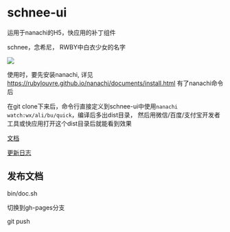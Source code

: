 # schnee-ui
运用于nanachi的H5，快应用的补丁组件

schnee，念希尼， RWBY中白衣少女的名字

![](https://gss1.bdstatic.com/9vo3dSag_xI4khGkpoWK1HF6hhy/baike/s%3D220/sign=629f3834f503918fd3d13ac8613f264b/d439b6003af33a87e8e86fcec45c10385243b558.jpg)

使用时，要先安装nanachi, 详见 https://rubylouvre.github.io/nanachi/documents/install.html
有了nanachi命令后

在git clone下来后，命令行直接定义到schnee-ui中使用`nanachi watch:wx/ali/bu/quick`，编译后多出dist目录，
然后用微信/百度/支付宝开发者工具或快应用打开这个dist目录后就能看到效果

[文档](https://qunarcorp.github.io/schnee-ui/index.html)

[更新日志](./CHANGELOG.md)

## 发布文档

bin/doc.sh

切换到gh-pages分支

git push
